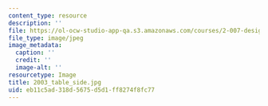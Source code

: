 ```yaml
---
content_type: resource
description: ''
file: https://ol-ocw-studio-app-qa.s3.amazonaws.com/courses/2-007-design-and-manufacturing-i-spring-2009/eb11c5ad318d5675d5d1ff8274f8fc77_2003_table_side.jpg
file_type: image/jpeg
image_metadata:
  caption: ''
  credit: ''
  image-alt: ''
resourcetype: Image
title: 2003_table_side.jpg
uid: eb11c5ad-318d-5675-d5d1-ff8274f8fc77
---
```

